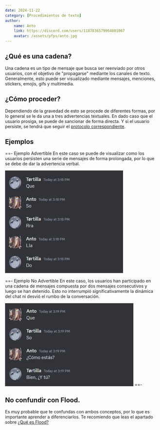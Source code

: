 ```yaml
---
date: 2024-11-22
category: [Procedimientos de texto]
author:
    name: Anto
    link: https://discord.com/users/1187836579964801067
    avatar: /assets/pfps/anto.jpg
---
```


## ¿Qué es una cadena?
Una cadena es un tipo de mensaje que busca ser reenviado por otros usuarios, con el objetivo de "propagarse" mediante los canales de texto. Generalmente, esto puede ser visualizado mediante mensajes, menciones, stickers, emojis, gifs y multimedia.

## ¿Cómo proceder?
Dependiendo de la gravedad de esto se procede de diferentes formas, por lo general se le da una a tres advertencias textuales. En dado caso que el usuario prosiga, se puede de sancionar de forma directa. Y si el usuario persiste, se tendrá que seguir el [protocolo correspondiente](https://guide.gatitosworld.com/mod/protocols/sanction/).

## Ejemplos
==- Ejemplo Advertible
En este caso se puede de visualizar como los usuarios persisten una serie de mensajes de forma prolongada, por lo que se debe de dar la advertencia verbal.

![](/assets/examples/cad_ex_1.png)

==- Ejemplo No Advertible
En este caso, los usuarios han participado en una cadena de mensajes compuesta por dos mensajes consecutivos y luego se han detenido. Esto no interrumpió significativamente la dinámica del chat ni desvió el rumbo de la conversación.

![](/assets/examples/cad_ex_2.png)
==-


## No confundir con Flood.
Es muy probable que te confundas con ambos conceptos, por lo que es importante aprender a diferenciarlos. Te recomiendo que leas el apartado sobre [¿Qué es Flood?](https://mod.gatitosworld.com/gu%C3%ADa/texto/p/flood/)